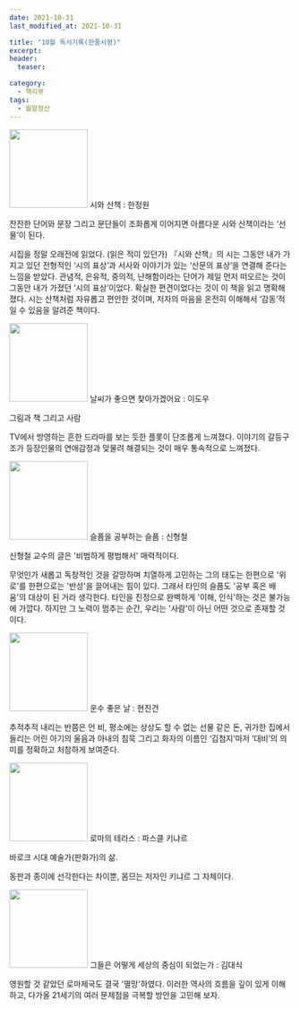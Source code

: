```yaml
---
date: 2021-10-31
last_modified_at: 2021-10-31

title: "10월 독서기록(한줄서평)"
excerpt:
header:
  teaser:

category:
  - 책리뷰
tags:
  - 월말정산
---
```

<img src="http://image.yes24.com/goods/90881010/XL" style="width: 140px" class="align-left" alt=""/> 시와 산책
: 한정원

잔잔한 단어와 문장 그리고 문단들이 조화롭게 이어지면 아름다운 시와 산책이라는 ‘선물’이 된다.

시집을 정말 오래전에 읽었다. (읽은 적이 있던가) 『시와 산책』의 시는 그동안 내가 가지고 있던 전형적인 ‘시의 표상’과 서사와 이야기가 있는 ‘산문의 표상’을 연결해 준다는 느낌을 받았다. 관념적, 은유적, 중의적, 난해함이라는 단어가 제일 먼저 떠오르는 것이 그동안 내가 가졌던 ‘시의 표상’이었다. 확실한 편견이었다는 것이 이 책을 읽고 명확해졌다. 시는 산책처럼 자유롭고 편안한 것이며, 저자의 마음을 온전히 이해해서 ‘감동’적일 수 있음을 알려준 책이다.

<img src="https://img.ridicdn.net/cover/862001286/xxlarge?dpi=xxhdpi#1" style="width: 140px" class="align-left" alt=""/> 날씨가 좋으면 찾아가겠어요
: 이도우

그림과 책 그리고 사람

TV에서 방영하는 흔한 드라마를 보는 듯한 플롯이 단조롭게 느껴졌다. 이야기의 갈등구조가 등장인물의 연애감정과 맞물려 해결되는 것이 매우 통속적으로 느껴졌다.

<img src="https://img.ridicdn.net/cover/4321000099/xxlarge?dpi=xxhdpi#1" style="width: 140px" class="align-left right" alt=""/> 슬픔을 공부하는 슬픔
: 신형철

신형철 교수의 글은 '비범하게 평범해서' 매력적이다. 

무엇인가 새롭고 독창적인 것을 갈망하며 치열하게 고민하는 그의 태도는 한편으로 '위로'를 한편으로는 '반성'을 끌어내는 힘이 있다. 그래서 타인의 슬픔도 '공부 혹은 배움'의 대상이 된 거라 생각한다. 타인을 진정으로 완벽하게 '이해, 인식'하는 것은 불가능에 가깝다. 하지만 그 노력이 멈추는 순간, 우리는 '사람'이 아닌 어떤 것으로 존재할 것이다.

<img src="https://img.ridicdn.net/cover/2745000122/xxlarge?dpi=xxhdpi#1" style="width: 140px" class="align-left right" alt=""/> 운수 좋은 날
: 현진건

추적추적 내리는 반쯤은 언 비, 평소에는 상상도 할 수 없는 선물 같은 돈, 귀가한 집에서 들리는 어린 아기의 울음과 아내의 침묵 그리고 화자의 이름인 ‘김첨지’마저 ‘대비’의 의미를 정확하고 처참하게 보여준다.

<img src="http://image.yes24.com/momo/TopCate07/MidCate01/608260.jpg" style="width: 140px" class="align-left right" alt=""/> 로마의 테라스
: 파스클 키냐르

바로크 시대 예술가(판화가)의 삶. 

동판과 종이에 선각한다는 차이뿐, 몸므는 저자인 키냐르 그 자체이다.

<img src="https://img.ridicdn.net/cover/222002184/xxlarge?dpi=xxhdpi#1" style="width: 140px" class="align-left right" alt=""/> 그들은 어떻게 세상의 중심이 되었는가
: 김대식

영원할 것 같았던 로마제국도 결국 '멸망'하였다. 이러한 역사의 흐름을 깊이 있게 이해하고, 다가올 21세기의 여러 문제점을 극복할 방안을 고민해 보자.